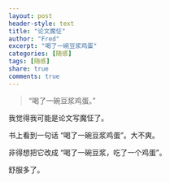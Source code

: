 ```yaml
---
layout: post
header-style: text
title: "论文魔怔"
author: "Fred"
excerpt: "喝了一碗豆浆鸡蛋"
categories: [随感]
tags: [随感]
share: true
comments: true
---
```


> “喝了一碗豆浆鸡蛋。”

我觉得我可能是论文写魔怔了。

书上看到一句话 “喝了一碗豆浆鸡蛋”。大不爽。

非得想把它改成 “喝了一碗豆浆，吃了一个鸡蛋”。

舒服多了。

